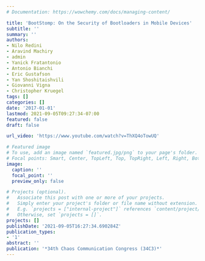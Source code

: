 ```yaml
---
# Documentation: https://wowchemy.com/docs/managing-content/

title: 'BootStomp: On the Security of Bootloaders in Mobile Devices'
subtitle: ''
summary: ''
authors:
- Nilo Redini
- Aravind Machiry
- admin
- Yanick Fratantonio
- Antonio Bianchi
- Eric Gustafson
- Yan Shoshitaishvili
- Giovanni Vigna
- Christopher Kruegel
tags: []
categories: []
date: '2017-01-01'
lastmod: 2021-09-05T09:27:34-07:00
featured: false
draft: false

url_video: 'https://www.youtube.com/watch?v=ThXQ4oTowUQ'

# Featured image
# To use, add an image named `featured.jpg/png` to your page's folder.
# Focal points: Smart, Center, TopLeft, Top, TopRight, Left, Right, BottomLeft, Bottom, BottomRight.
image:
  caption: ''
  focal_point: ''
  preview_only: false

# Projects (optional).
#   Associate this post with one or more of your projects.
#   Simply enter your project's folder or file name without extension.
#   E.g. `projects = ["internal-project"]` references `content/project/deep-learning/index.md`.
#   Otherwise, set `projects = []`.
projects: []
publishDate: '2021-09-05T16:27:34.690284Z'
publication_types:
- '1'
abstract: ''
publication: '*34th Chaos Communication Congress (34C3)*'
---
```

